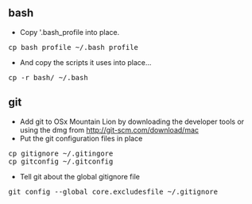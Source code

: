 bash
----
* Copy '.bash_profile into place.
<pre>cp bash_profile ~/.bash_profile</pre>
* And copy the scripts it uses into place...
<pre>cp -r bash/ ~/.bash</pre>


git
---
* Add git to OSx Mountain Lion by downloading the developer tools or using the dmg from http://git-scm.com/download/mac 
* Put the git configuration files in place 
<pre>
cp gitignore ~/.gitingore
cp gitconfig ~/.gitconfig
</pre>
* Tell git about the global gitignore file
<pre>
git config --global core.excludesfile ~/.gitignore
</pre>
